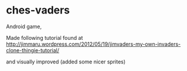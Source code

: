 ches-vaders
===========

Android game,

Made following tutorial found at http://jimmaru.wordpress.com/2012/05/19/jimvaders-my-own-invaders-clone-thingie-tutorial/

and visually improved (added some nicer sprites)
